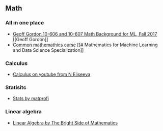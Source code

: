 ## Math 
### All in one place 
* [Geoff Gordon 10-606 and 10-607 Math Background for ML, Fall 2017 ](https://www.youtube.com/watch?v=ssWr6Q0mGIA&list=PL7y-1rk2cCsAqRtWoZ95z-GMcecVG5mzA&index=1) [[Geoff Gordon]]
*  [Common mathemathics curse](https://www.coursera.org/specializations/mathematics-for-machine-learning-and-data-science) [[# Mathematics for Machine Learning and Data Science Specialization]]
### Calculus
* [Calculus on youtube from N Eliseeva](https://www.youtube.com/@NEliseeva/playlists)
### Statisitc
* [Stats by matprofi](http://www.mathprofi.ru/matematicheskaya_statistika.html)
### Linear algebra
* [Linear Algebra by The Bright Side of Mathematics](https://www.youtube.com/playlist?list=PLBh2i93oe2quLc5zaxD0WHzQTGrXMwAI6)

